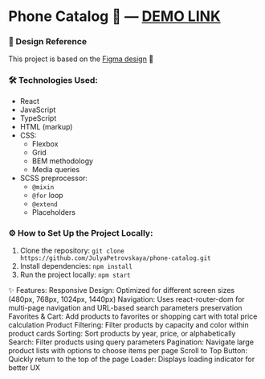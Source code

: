 # Phone Catalog 📱 — [DEMO LINK](https://julyapetrovskaya.github.io/phone-catalog)

### 🎨 Design Reference  
This project is based on the [Figma design](https://www.figma.com/design/uEetgWenSRxk9jgiym6Yzp/Phone-catalog-redesign?node-id=0-1&t=JraY9zm8LMi4G9JN-0) 🎨

### 🛠 Technologies Used:
- React  
- JavaScript  
- TypeScript  
- HTML (markup)  
- CSS:  
  - Flexbox  
  - Grid  
  - BEM methodology  
  - Media queries  
- SCSS preprocessor:  
  - `@mixin`  
  - `@for` loop  
  - `@extend`  
  - Placeholders  

### ⚙ How to Set Up the Project Locally:
1) Clone the repository: `git clone https://github.com/JulyaPetrovskaya/phone-catalog.git`
2) Install dependencies: `npm install`
3) Run the project locally: `npm start`

✨ Features:
Responsive Design: Optimized for different screen sizes (480px, 768px, 1024px, 1440px)
Navigation: Uses react-router-dom for multi-page navigation and URL-based search parameters preservation
Favorites & Cart: Add products to favorites or shopping cart with total price calculation
Product Filtering: Filter products by capacity and color within product cards
Sorting: Sort products by year, price, or alphabetically
Search: Filter products using query parameters
Pagination: Navigate large product lists with options to choose items per page
Scroll to Top Button: Quickly return to the top of the page
Loader: Displays loading indicator for better UX